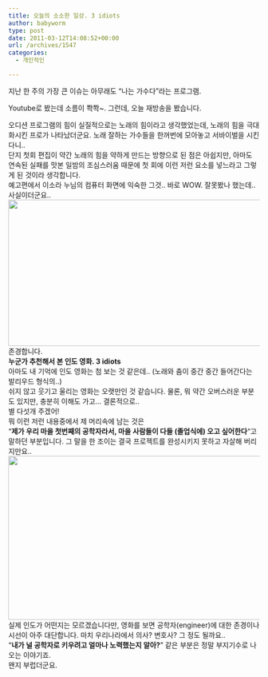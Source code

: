 ```yaml
---
title: 오늘의 소소한 일상. 3 idiots
author: babyworm
type: post
date: 2011-03-12T14:08:52+00:00
url: /archives/1547
categories:
  - 개인적인

---
```

지난 한 주의 가장 큰 이슈는 아무래도 &#8220;나는 가수다&#8221;라는 프로그램.&nbsp;

<div>
  Youtube로 봤는데 소름이 쫙쫙~. 그런데, 오늘 재방송을 봤습니다.&nbsp;
</div>

<div>
  </p> 
  
  <div id="__KO_DIC_LAYER__" style="padding-top: 0px; padding-right: 0px; padding-bottom: 0px; padding-left: 0px; position: fixed; z-index: 999999999; overflow-x: hidden; overflow-y: hidden; border-top-width: 2px; border-right-width: 2px; border-bottom-width: 2px; border-left-width: 2px; border-top-style: solid; border-right-style: solid; border-bottom-style: solid; border-left-style: solid; border-top-color: rgb(51, 51, 119); border-right-color: rgb(51, 51, 119); border-bottom-color: rgb(51, 51, 119); border-left-color: rgb(51, 51, 119); display: none; ">
  </div>
  
  <div>
    오디션 프로그램의 힘이 실질적으로는 노래의 힘이라고 생각했었는데, 노래의 힘을 극대화시킨 프로가 나타났더군요. 노래 잘하는 가수들을 한꺼번에 모아놓고 서바이벌을 시킨다니..
  </div>
  
  <div>
    단지 첫회 편집이 약간 노래의 힘을 약하게 만드는 방향으로 된 점은 아쉽지만,&nbsp;아마도 연속된 실패를 맛본 일밤의 조심스러움 때문에 첫 회에 이런 저런 요소를 넣느라고 그렇게 된 것이라 생각합니다.&nbsp;
  </div>
</div>

<div>
</div>

<div>
  예고편에서 이소라 누님의 컴퓨터 화면에 익숙한 그것.. 바로 WOW. 잘못봤나 했는데.. 사실이더군요..&nbsp;
</div>

<div>
</div>

<div>
  <img loading="lazy" decoding="async" src="https://i0.wp.com/babyworm.net/wordpress/wp-content/uploads/1/cfile7.uf.1706EC4B4D7B7BB60F2F56.jpg?resize=520%2C293" class="aligncenter" width="520" height="293" alt="" filename="4db0d0e72d0137803128ba753bad834a.jpg" filemime="image/jpeg" data-recalc-dims="1" />
</div>

<div>
  존경합니다.&nbsp;
</div>

<div>
</div>

<div>
  <b>누군가 추천해서 본 인도 영화. 3 idiots</b>
</div>

<div>
  아마도 내 기억에 인도 영화는 첨 보는 것 같은데.. (노래와 춤이 중간 중간 들어간다는 발리우드 형식의..)
</div>

<div>
  쉬지 않고 웃기고 울리는 영화는 오랫만인 것 같습니다. 물론, 뭐 약간 오버스러운 부분도 있지만, 충분히 이해도 가고&#8230; 결론적으로..&nbsp;
</div>

<div>
</div>

<div>
  별 다섯개 주겠어!
</div>

<div>
</div>

<div>
  뭐 이런 저런 내용중에서 제 머리속에 남는 것은&nbsp;
</div>

<div>
</div>

<div>
  &#8220;<b>제가 우리 마을 첫번째의 공학자라서, 마을 사람들이 다들 (졸업식에) 오고 싶어한다</b>&#8220;고 말하던 부분입니다. 그 말을 한 조이는 결국 프로젝트를 완성시키지 못하고 자살해 버리지만요..
</div>

<div>
</div>

<div>
  <img loading="lazy" decoding="async" src="https://i0.wp.com/babyworm.net/wordpress/wp-content/uploads/1/cfile3.uf.20573F364D7B7F6C02A19D.jpg?resize=620%2C328" class="aligncenter" width="620" height="328" alt="" filename="ScreenShot017.jpg" filemime="image/jpeg" data-recalc-dims="1" />
</div>

<div>
</div>

<div>
  실제 인도가 어떤지는 모르겠습니다만, 영화를 보면 공학자(engineer)에 대한 존경이나 시선이 아주 대단합니다. 마치 우리나라에서 의사? 변호사? 그 정도 될까요..
</div>

<div>
  &#8220;<b>내가 널 공학자로 키우려고 얼마나 노력했는지 알아?</b>&#8221; 같은 부분은 정말 부지기수로 나오는 이야기죠.&nbsp;
</div>

<div>
  왠지 부럽더군요.&nbsp;
</div>

<div>
  &nbsp;
</div>

<div>
</div>